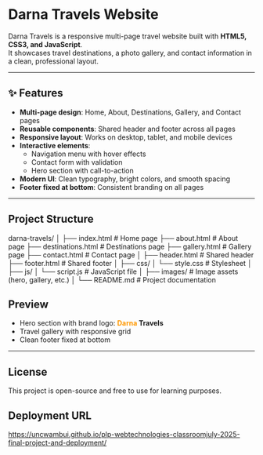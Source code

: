 # Darna Travels Website

Darna Travels is a responsive multi-page travel website built with **HTML5, CSS3, and JavaScript**.  
It showcases travel destinations, a photo gallery, and contact information in a clean, professional layout.

---

## ✨ Features
- **Multi-page design**: Home, About, Destinations, Gallery, and Contact pages
- **Reusable components**: Shared header and footer across all pages
- **Responsive layout**: Works on desktop, tablet, and mobile devices
- **Interactive elements**:
  - Navigation menu with hover effects
  - Contact form with validation
  - Hero section with call-to-action
- **Modern UI**: Clean typography, bright colors, and smooth spacing
- **Footer fixed at bottom**: Consistent branding on all pages

---

##  Project Structure
darna-travels/
│
├── index.html # Home page
├── about.html # About page
├── destinations.html # Destinations page
├── gallery.html # Gallery page
├── contact.html # Contact page
│
├── header.html # Shared header
├── footer.html # Shared footer
│
├── css/
│ └── style.css # Stylesheet
│
├── js/
│ └── script.js # JavaScript file
│
├── images/ # Image assets (hero, gallery, etc.)
│
└── README.md # Project documentation



##  Preview
- Hero section with brand logo: **<span style="color:#ff9800">Darna</span> Travels**
- Travel gallery with responsive grid
- Clean footer fixed at bottom

---

##  License
This project is open-source and free to use for learning purposes.


## Deployment URL
https://uncwambui.github.io/plp-webtechnologies-classroomjuly-2025-final-project-and-deployment/
